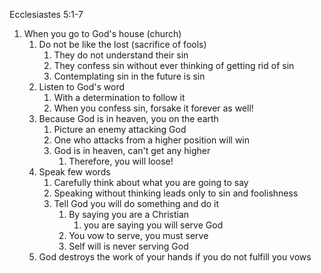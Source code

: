 Ecclesiastes 5:1-7

1. When you go to God's house (church)
	1. Do not be like the lost (sacrifice of fools)
		1. They do not understand their sin
		2. They confess sin without ever thinking of getting rid of sin
		3. Contemplating sin in the future is sin
	2. Listen to God's word 
		1. With a determination to follow it
		2. When you confess sin, forsake it forever as well!
	3. Because God is in heaven, you on the earth
		1. Picture an enemy attacking God
		2. One who attacks from a higher position will win
		3. God is in heaven, can't get any higher
			1. Therefore, you will loose!
	4. Speak few words
		1. Carefully think about what you are going to say
		2. Speaking without thinking leads only to sin and foolishness
		3. Tell God you will do something and do it
			1. By saying you are a Christian
				1. you are saying you will serve God
			2. You vow to serve, you must serve
			3. Self will is never serving God
	5. God destroys the work of your hands if you do not fulfill you vows